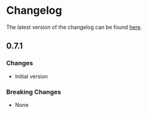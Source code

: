 # Changelog

The latest version of the changelog can be found [here](https://github.com/Azure/bicep-registry-modules/blob/main/avm/res/network/azure-firewall/CHANGELOG.md).

## 0.7.1

### Changes

- Initial version

### Breaking Changes

- None
